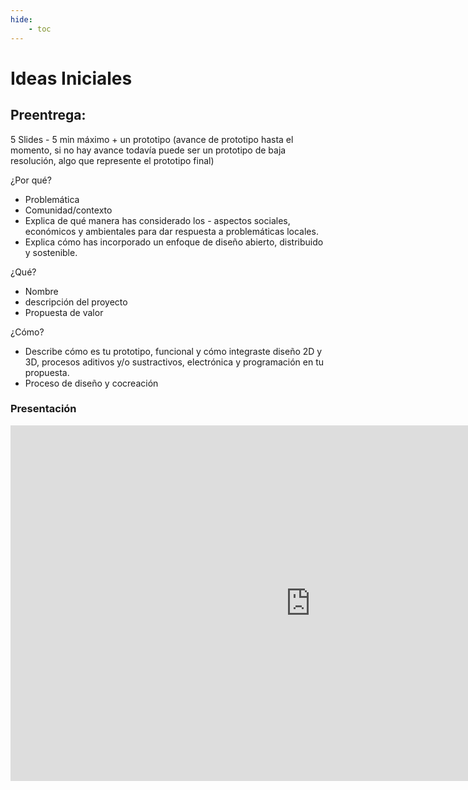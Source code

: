 ```yaml
---
hide:
    - toc
---
```


# Ideas Iniciales

## Preentrega:

5 Slides - 5 min máximo + un prototipo (avance de prototipo hasta el momento, si no hay avance todavía puede ser un prototipo de baja resolución, algo que represente el prototipo final)


¿Por qué?
- Problemática
- Comunidad/contexto
- Explica de qué manera has considerado los - aspectos sociales, económicos y ambientales para dar respuesta a problemáticas locales.
- Explica cómo has incorporado un enfoque de diseño abierto, distribuido y sostenible.

¿Qué?
- Nombre
- descripción del proyecto
- Propuesta de valor

¿Cómo?
- Describe cómo es tu prototipo, funcional y cómo integraste diseño 2D y 3D, procesos aditivos y/o sustractivos, electrónica y programación en tu propuesta.
- Proceso de diseño y cocreación

### Presentación 

<div align="center"><iframe src="https://docs.google.com/presentation/d/e/2PACX-1vT0wYzT9xjxXNdrbIwwzC6ZHTmdZxCIRcHCfqdJBp6K-f-VUY76tB5GuU22SRZD-w/embed?start=false&loop=false&delayms=3000" frameborder="0" width="960" height="569" allowfullscreen="true" mozallowfullscreen="true" webkitallowfullscreen="true"></iframe></div>

